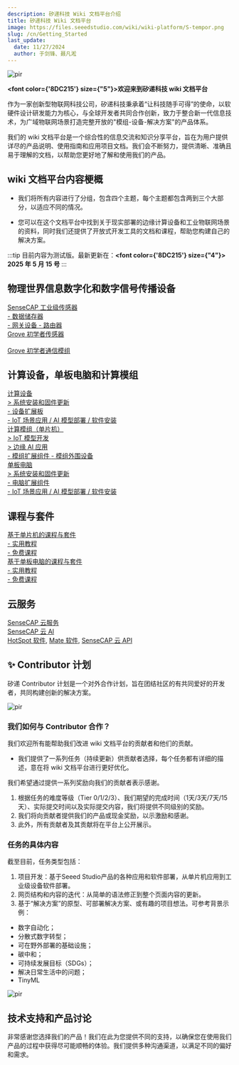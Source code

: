 ```yaml
---
description: 矽递科技 Wiki 文档平台介绍
title: 矽递科技 Wiki 文档平台
image: https://files.seeedstudio.com/wiki/wiki-platform/S-tempor.png
slug: /cn/Getting_Started
last_update:
  date: 11/27/2024
  author: 于剑锋、聂凡淞
---
```


<p style={{textAlign: 'center'}}><img src="https://files.seeedstudio.com/wiki/seeed_logo/Wiki_Platform_GT_Logo.jpg" alt="pir" width={1000} height="auto" /></p>

<strong><font color={'8DC215'} size={"5"}>欢迎来到矽递科技 wiki 文档平台</font></strong>

作为一家创新型物联网科技公司，矽递科技秉承着“让科技随手可得”的使命，以软硬件设计研发能力为核心，与全球开发者共同合作创新，致力于整合新一代信息技术，为广域物联网场景打造完整开放的"模组-设备-解决方案"的产品体系。

我们的 wiki 文档平台是一个综合性的信息交流和知识分享平台，旨在为用户提供详尽的产品说明、使用指南和应用项目文档。我们会不断努力，提供清晰、准确且易于理解的文档，以帮助您更好地了解和使用我们的产品。

<!-- We here also present you our current accomplishments and <strong><a href="/Solutions"><span><font color={'8DC215'} size={"4"}>  Solution </font></span></a></strong> and we are looking for your contributions. -->

<!-- <p style={{textAlign: 'center'}}><img src="https://files.seeedstudio.com/wiki/New_Wiki_Platform/example/showcase2.png" alt="pir" width={1000} height="auto" /></p> -->

## wiki 文档平台内容梗概

- 我们将所有内容进行了分组，包含四个主题，每个主题都包含两到三个大部分，以适应不同的情况。

- 您可以在这个文档平台中找到关于现实部署的边缘计算设备和工业物联网场景的资料，同时我们还提供了开放式开发工具的文档和课程，帮助您构建自己的解决方案。

:::tip
目前内容为测试版。最新更新在：<strong><a><span><font color={'8DC215'} size={"4"}> 2025 年 5 月 15 号 </font></span></a></strong>
:::


## 物理世界信息数字化和数字信号传播设备

<div class="all_container">
  <div class="getting_started">
      <div class="start_card_wrapper">
          <a href= "https://wiki.seeedstudio.com/Sensor_Network/#industrial-sensors-and-probes" class="getting_started_label2">SenseCAP 工业级传感器</a>
          <br/>
          <a href= "https://wiki.seeedstudio.com/Sensor_Network/#data-logger-with-configuration-guide" class="getting_started_label2"> - 数据储存器</a>
          <br/>
          <a href= "https://wiki.seeedstudio.com/Sensor_Network/#gateway-for-multiple-platform" class="getting_started_label2"> - 网关设备 </a>
          <a href= "https://wiki.seeedstudio.com/Sensor_Network/#routers-for-other-network-infrastructure" class="getting_started_label2"> - 路由器 </a>
      </div>
  </div>
  <div class="getting_started">
      <div class="start_card_wrapper">
          <a href= "https://wiki.seeedstudio.com/Sensor_Network/#grove-ecosystem-sensors" class="getting_started_label2">Grove 初学者传感器</a>
          <br/>          <br/>
          <a href= "https://wiki.seeedstudio.com/Sensor_Network/#grove-communication-modules" class="getting_started_label2">Grove 初学者通信模组 </a>
      </div>
  </div>
</div>

## 计算设备，单板电脑和计算模组

<div class="all_container">
  <div class="getting_started">
      <div class="start_card_wrapper">
          <a href= "https://wiki.seeedstudio.com/Edge_Computing/#devices" class="getting_started_label2">计算设备</a>
          <br/>
          <a href= "https://wiki.seeedstudio.com/Edge_Computing/#os-installation--firmware-updating" class="getting_started_label3">> 系统安装和固件更新</a>
          <br/>
          <a href= "https://wiki.seeedstudio.com/Edge_Computing/#extensions--carrier-board" class="getting_started_label3">- 设备扩展板</a>
          <br/>
          <a href= "https://wiki.seeedstudio.com/Edge_Computing/#application--software" class="getting_started_label3">- IoT 场景应用 / AI 模型部署 / 软件安装</a>
      </div>
  </div>
</div>

<div class="all_container">
  <div class="getting_started">
      <div class="start_card_wrapper">
          <a href= "https://wiki.seeedstudio.com/Edge_Computing/#microcontrollers" class="getting_started_label2">计算模组（单片机）</a>
          <br/>
          <a href= "https://wiki.seeedstudio.com/Edge_Computing/#easy-iot-applications" class="getting_started_label3">> IoT 模型开发</a>
          <br/>
          <a href= "https://wiki.seeedstudio.com/Edge_Computing/#embedded-ml-scenarios" class="getting_started_label3">> 边缘 AI 应用</a>
          <br/>
          <a href= "https://wiki.seeedstudio.com/Edge_Computing/#extensions" class="getting_started_label3">- 模组扩展组件 </a>
          <a href= "https://wiki.seeedstudio.com/Edge_Computing/#accessories" class="getting_started_label3">- 模组外围设备</a>
      </div>
  </div>
  <div class="getting_started">
      <div class="start_card_wrapper">
          <a href= "https://wiki.seeedstudio.com/Edge_Computing/#single-board-computers" class="getting_started_label2">单板电脑</a>
          <br/>
          <a href= "https://wiki.seeedstudio.com/Edge_Computing/#os-installation--firmware-updating-1" class="getting_started_label3">> 系统安装和固件更新</a>
          <br/>
          <a href= "https://wiki.seeedstudio.com/Edge_Computing/#extensions-1" class="getting_started_label3">- 电脑扩展组件</a>
          <br/>
          <a href= "https://wiki.seeedstudio.com/Edge_Computing/#application--software-1" class="getting_started_label3">- IoT 场景应用 / AI 模型部署 / 软件安装</a>
      </div>
  </div>
</div>


## 课程与套件

<div class="all_container">
  <div class="getting_started">
      <div class="start_card_wrapper">
          <a href= "https://wiki.seeedstudio.com/Edge_Computing/#kit-with-courses" class="getting_started_label2">基于单片机的课程与套件</a>
          <br/>
          <a href= "https://wiki.seeedstudio.com/Edge_Computing/#tutorials" class="getting_started_label3">- 实用教程</a>
          <br/>
          <a href= "https://wiki.seeedstudio.com/Edge_Computing/#kit-with-courses" class="getting_started_label3">- 免费课程</a>
      </div>
  </div>
  <div class="getting_started">
      <div class="start_card_wrapper">
          <a href= "https://wiki.seeedstudio.com/Edge_Computing/#kit-with-courses-1" class="getting_started_label2">基于单板电脑的课程与套件</a>
          <br/>
          <a href= "https://wiki.seeedstudio.com/Edge_Computing/#tutorials--faq" class="getting_started_label3">- 实用教程</a>
          <br/>
          <a href= "https://wiki.seeedstudio.com/Edge_Computing/#kit-with-courses-1" class="getting_started_label3">- 免费课程</a>
      </div>
  </div>
</div>

## 云服务

<div class="all_container">
  <div class="getting_started">
      <div class="start_card_wrapper">
          <a href= "https://wiki.seeedstudio.com/CloudnChain/#sensecap-cloud-production" class="getting_started_label2">SenseCAP 云服务</a>
          <br/>
          <a href= "https://wiki.seeedstudio.com/CloudnChain/#sensecap-ai" class="getting_started_label2">SenseCAP 云 AI</a>
          <br/><a href= "https://wiki.seeedstudio.com/CloudnChain/#sensecap-hotspot-app" class="getting_started_label3">HotSpot 软件</a>,
          <a href= "https://wiki.seeedstudio.com/CloudnChain/#sensecap-mate-app" class="getting_started_label3">Mate 软件</a>,
          <a href= "https://wiki.seeedstudio.com/CloudnChain/#sensecap-api" class="getting_started_label3">SenseCAP 云 API</a>
      </div>
  </div>
</div>

## ✨ Contributor 计划

矽递 Contributor 计划是一个对外合作计划，旨在团结社区的有共同爱好的开发者，共同构建创新的解决方案。

<p style={{textAlign: 'center'}}><img src="https://www.seeedstudio.com/blog/wp-content/uploads/2023/08/%E5%BE%AE%E4%BF%A1%E6%88%AA%E5%9B%BE_20230817161402.png" alt="pir" width={800} height="auto" /></p>

### 我们如何与 Contributor 合作？

我们欢迎所有能帮助我们改进 wiki 文档平台的贡献者和他们的贡献。

- 我们提供了一系列任务（持续更新）供贡献者选择，每个任务都有详细的描述，意在将 wiki 文档平台进行更好优化。
<!-- - 贡献者可以在完成任务后通过"Pull Request"提交他们的内容。维护人员将合并提交并记录贡献。 -->

我们希望通过提供一系列奖励向我们的贡献者表示感谢。

1. 根据任务的难度等级（Tier 0/1/2/3）、我们期望的完成时间（1天/3天/7天/15天）、实际提交时间以及实际提交内容，我们将提供不同级别的奖励。
2. 我们将向贡献者提供我们的产品或现金奖励，以示激励和感谢。
3. 此外，所有贡献者及其贡献将在平台上公开展示。

### 任务的具体内容

截至目前，任务类型包括：

1. 项目开发：基于Seeed Studio产品的各种应用和软件部署，从单片机应用到工业级设备软件部署。
2. 网页结构和内容的迭代：从简单的语法修正到整个页面内容的更新。
3. 基于“解决方案”的原型、可部署解决方案、或有趣的项目想法。可参考背景示例：
  - 数字自动化；
  - 分散式数字转型；
  - 可在野外部署的基础设施；
  - 碳中和；
  - 可持续发展目标（SDGs）；
  - 解决日常生活中的问题；
  - TinyML


<p style={{textAlign: 'center'}}><img src="https://files.seeedstudio.com/wiki/wiki-platform/contributor_program.png" alt="pir" width={900} height="auto" /></p>


## 技术支持和产品讨论

非常感谢您选择我们的产品！我们在此为您提供不同的支持，以确保您在使用我们产品的过程中获得尽可能顺畅的体验。我们提供多种沟通渠道，以满足不同的偏好和需求。
<div class="button_tech_support_container">
<a href="https://forum.seeedstudio.com/" class="button_forum"></a> 
<a href="https://www.seeedstudio.com/contacts" class="button_email"></a>
</div>

<div class="button_tech_support_container">
<a href="https://discord.gg/eWkprNDMU7" class="button_discord"></a> 
<a href="https://github.com/Seeed-Studio/wiki-documents/discussions/69" class="button_discussion"></a>
</div>